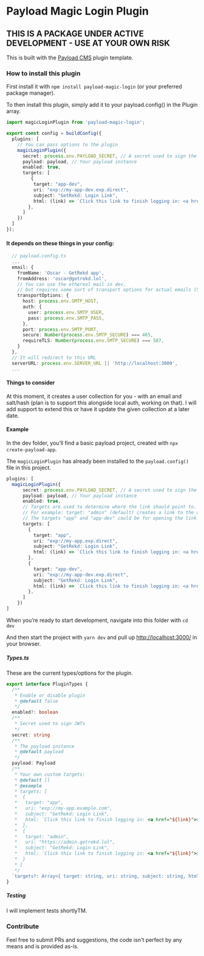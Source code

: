 # Payload Magic Login Plugin

## THIS IS A PACKAGE UNDER ACTIVE DEVELOPMENT - USE AT YOUR OWN RISK

This is built with the [Payload CMS](https://payloadcms.com) plugin template.

### How to install this plugin

First install it with `npm install payload-magic-login` (or your preferred package manager).

To then install this plugin, simply add it to your payload.config() in the Plugin array.

```ts
import magicLoginPlugin from 'payload-magic-login';

export const config = buildConfig({
  plugins: [
    // You can pass options to the plugin
    magicLoginPlugin({
      secret: process.env.PAYLOAD_SECRET, // A secret used to sign the JWTs
      payload: payload, // Your payload instance
      enabled: true, 
      targets: [
         {
          target: "app-dev",
          uri: "exp://my-app-dev.exp.direct",
          subject: "GetRekd: Login Link",
          html: (link) => `Click this link to finish logging in: <a href="${link}">LOGIN LINK</a>, if you can't click the link, copy and paste this link into your browser: \n\n${link}`
        },
      ]
    })
  ]
});
```

#### It depends on these things in your config:

```ts
  // payload.config.ts
  ...
  email: {
    fromName: 'Oscar - GetRekd app',
    fromAddress: 'oscar@getrekd.lol',
    // You can use the ethereal mail in dev, 
    // but requires some sort of transport options for actual emails (See Payload Docs)
    transportOptions: {
      host: process.env.SMTP_HOST,
      auth: {
        user: process.env.SMTP_USER,
        pass: process.env.SMTP_PASS,
      },
      port: process.env.SMTP_PORT,
      secure: Number(process.env.SMTP_SECURE) === 465,
      requireTLS: Number(process.env.SMTP_SECURE) === 587,
    }
  },
  // It will redirect to this URL
  serverURL: process.env.SERVER_URL || 'http://localhost:3000',
  ...
```

#### Things to consider

At this moment, it creates a user collection for you - with an email and salt/hash (plan is to support this alongside local auth, working on that).
I will add support to extend this or have it update the given collection at a later date.

#### Example

In the dev folder, you’ll find a basic payload project, created with `npx create-payload-app`.

The `magicLoginPlugin` has already been installed to the `payload.config()` file in this project.

```ts
plugins: [
  magicLoginPlugin({
      secret: process.env.PAYLOAD_SECRET, // A secret used to sign the JWTs
      payload: payload, // Your payload instance
      enabled: true, 
      // Targets are used to determine where the link should point to.
      // For example: target: "admin" (default) creates a link to the admin panel.
      // The targets "app" and "app-dev" could be for opening the link in an app.
      targets: [
        {
          target: "app",
          uri: "exp://my-app.exp.direct",
          subject: "GetRekd: Login Link",
          html: (link) => `Click this link to finish logging in: <a href="${link}">LOGIN LINK</a>, if you can't click the link, copy and paste this link into your browser: ${link}`
        },
        {
          target: "app-dev",
          uri: "exp://my-app-dev.exp.direct",
          subject: "GetRekd: Login Link",
          html: (link) => `Click this link to finish logging in: <a href="${link}">LOGIN LINK</a>, if you can't click the link, copy and paste this link into your browser: \n\n${link}`
        },
      ]
    })
]
```

When you’re ready to start development, navigate into this folder with `cd dev`

And then start the project with `yarn dev` and pull up [http://localhost:3000/](http://localhost:3000/) in your browser.


##### Types.ts

These are the current types/options for the plugin.

```ts
export interface PluginTypes {
  /**
   * Enable or disable plugin
   * @default false
   */
  enabled?: boolean
  /**
   * Secret used to sign JWTs
   */
  secret: string
  /**
   * The payload instance
   * @default payload
   */
  payload: Payload
  /**
   * Your own custom targets:
   * @default []
   * @example
   * targets: [
   *  { 
   *   target: "app",
   *   uri: "exp://my-app.example.com",
   *   subject: "GetRekd: Login Link",
   *   html: `Click this link to finish logging in: <a href="${link}">LOGIN LINK</a>, if you can't click the link, copy and paste this link into your browser: ${link}`
   *  },
   *  {
   *   target: "admin",
   *   uri: "https://admin.getrekd.lol",
   *   subject: "GetRekd: Login Link",
   *   html: `Click this link to finish logging in: <a href="${link}">LOGIN LINK</a>, if you can't click the link, copy and paste this link into your browser: ${link}`
   *  }
   * ]
   */
  `targets?: Array<{ target: string, uri: string, subject: string, html: (link: string) => string }>`
}
```

##### Testing

I will implement tests shortlyTM.


### Contribute

Feel free to submit PRs and suggestions, the code isn't perfect by any means and is provided as-is. 